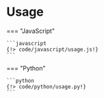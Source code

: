 # Usage

=== "JavaScript"

    ```javascript
    {!> code/javascript/usage.js!}
    ```

=== "Python"

    ```python 
    {!> code/python/usage.py!}
    ```
